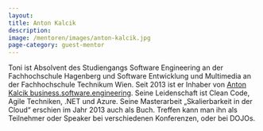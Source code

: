 ```yaml
---
layout:
title: Anton Kalcik
description: 
image: /mentoren/images/anton-kalcik.jpg
page-category: guest-mentor
---
```


Toni ist Absolvent des Studiengangs Software Engineering an der Fachhochschule Hagenberg und Software Entwicklung und Multimedia an der Fachhochschule Technikum Wien. 
Seit 2013 ist er Inhaber von <a href="https://kalcik.net/">Anton Kalcik business.software.engineering</a>. Seine Leidenschaft ist Clean Code, Agile Techniken, .NET und Azure. Seine Masterarbeit „Skalierbarkeit in der Cloud“ erschien im Jahr 2013 auch als Buch. Treffen kann man ihn als Teilnehmer oder Speaker bei verschiedenen Konferenzen, oder bei DOJOs.